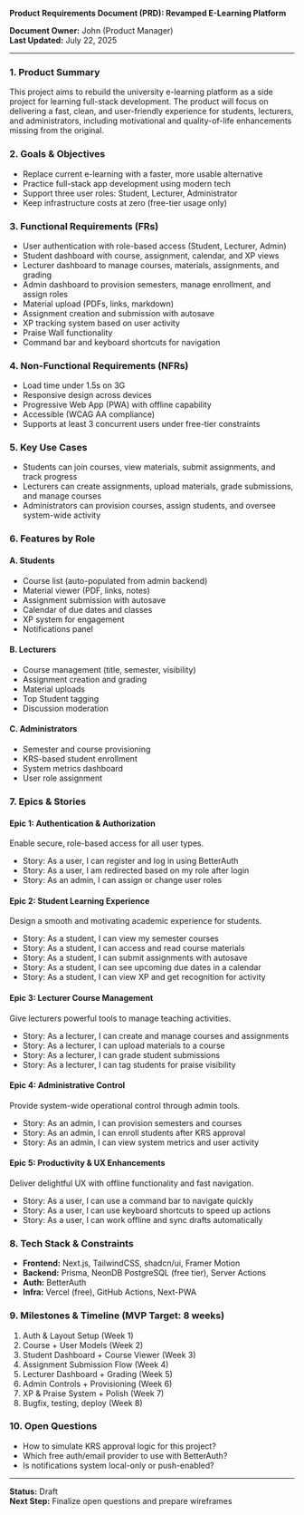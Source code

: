 **Product Requirements Document (PRD): Revamped E-Learning Platform**

**Document Owner:** John (Product Manager)  
**Last Updated:** July 22, 2025

---

### 1. Product Summary
This project aims to rebuild the university e-learning platform as a side project for learning full-stack development. The product will focus on delivering a fast, clean, and user-friendly experience for students, lecturers, and administrators, including motivational and quality-of-life enhancements missing from the original.

### 2. Goals & Objectives
- Replace current e-learning with a faster, more usable alternative
- Practice full-stack app development using modern tech
- Support three user roles: Student, Lecturer, Administrator
- Keep infrastructure costs at zero (free-tier usage only)

### 3. Functional Requirements (FRs)
- User authentication with role-based access (Student, Lecturer, Admin)
- Student dashboard with course, assignment, calendar, and XP views
- Lecturer dashboard to manage courses, materials, assignments, and grading
- Admin dashboard to provision semesters, manage enrollment, and assign roles
- Material upload (PDFs, links, markdown)
- Assignment creation and submission with autosave
- XP tracking system based on user activity
- Praise Wall functionality
- Command bar and keyboard shortcuts for navigation

### 4. Non-Functional Requirements (NFRs)
- Load time under 1.5s on 3G
- Responsive design across devices
- Progressive Web App (PWA) with offline capability
- Accessible (WCAG AA compliance)
- Supports at least 3 concurrent users under free-tier constraints

### 5. Key Use Cases
- Students can join courses, view materials, submit assignments, and track progress
- Lecturers can create assignments, upload materials, grade submissions, and manage courses
- Administrators can provision courses, assign students, and oversee system-wide activity

### 6. Features by Role

#### A. Students
- Course list (auto-populated from admin backend)
- Material viewer (PDF, links, notes)
- Assignment submission with autosave
- Calendar of due dates and classes
- XP system for engagement
- Notifications panel

#### B. Lecturers
- Course management (title, semester, visibility)
- Assignment creation and grading
- Material uploads
- Top Student tagging
- Discussion moderation

#### C. Administrators
- Semester and course provisioning
- KRS-based student enrollment
- System metrics dashboard
- User role assignment

### 7. Epics & Stories

#### Epic 1: Authentication & Authorization
Enable secure, role-based access for all user types.
- Story: As a user, I can register and log in using BetterAuth
- Story: As a user, I am redirected based on my role after login
- Story: As an admin, I can assign or change user roles

#### Epic 2: Student Learning Experience
Design a smooth and motivating academic experience for students.
- Story: As a student, I can view my semester courses
- Story: As a student, I can access and read course materials
- Story: As a student, I can submit assignments with autosave
- Story: As a student, I can see upcoming due dates in a calendar
- Story: As a student, I can view XP and get recognition for activity

#### Epic 3: Lecturer Course Management
Give lecturers powerful tools to manage teaching activities.
- Story: As a lecturer, I can create and manage courses and assignments
- Story: As a lecturer, I can upload materials to a course
- Story: As a lecturer, I can grade student submissions
- Story: As a lecturer, I can tag students for praise visibility

#### Epic 4: Administrative Control
Provide system-wide operational control through admin tools.
- Story: As an admin, I can provision semesters and courses
- Story: As an admin, I can enroll students after KRS approval
- Story: As an admin, I can view system metrics and user activity

#### Epic 5: Productivity & UX Enhancements
Deliver delightful UX with offline functionality and fast navigation.
- Story: As a user, I can use a command bar to navigate quickly
- Story: As a user, I can use keyboard shortcuts to speed up actions
- Story: As a user, I can work offline and sync drafts automatically

### 8. Tech Stack & Constraints
- **Frontend:** Next.js, TailwindCSS, shadcn/ui, Framer Motion
- **Backend:** Prisma, NeonDB PostgreSQL (free tier), Server Actions
- **Auth:** BetterAuth
- **Infra:** Vercel (free), GitHub Actions, Next-PWA

### 9. Milestones & Timeline (MVP Target: 8 weeks)
1. Auth & Layout Setup (Week 1)
2. Course + User Models (Week 2)
3. Student Dashboard + Course Viewer (Week 3)
4. Assignment Submission Flow (Week 4)
5. Lecturer Dashboard + Grading (Week 5)
6. Admin Controls + Provisioning (Week 6)
7. XP & Praise System + Polish (Week 7)
8. Bugfix, testing, deploy (Week 8)

### 10. Open Questions
- How to simulate KRS approval logic for this project?
- Which free auth/email provider to use with BetterAuth?
- Is notifications system local-only or push-enabled?

---

**Status:** Draft  
**Next Step:** Finalize open questions and prepare wireframes

